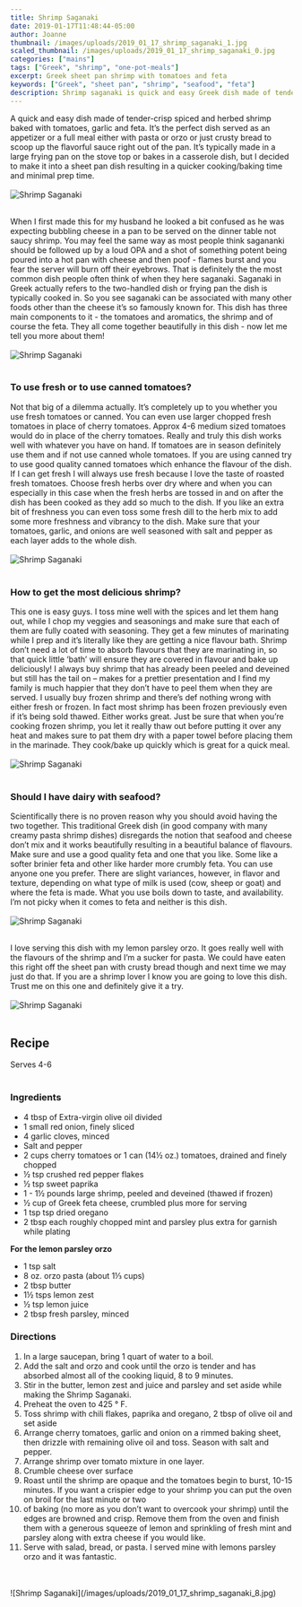 ```yaml
---
title: Shrimp Saganaki
date: 2019-01-17T11:48:44-05:00
author: Joanne
thumbnail: /images/uploads/2019_01_17_shrimp_saganaki_1.jpg
scaled_thumbnail: /images/uploads/2019_01_17_shrimp_saganaki_0.jpg
categories: ["mains"]
tags: ["Greek", "shrimp", "one-pot-meals"]
excerpt: Greek sheet pan shrimp with tomatoes and feta
keywords: ["Greek", "sheet pan", "shrimp", "seafood", "feta"]
description: Shrimp saganaki is quick and easy Greek dish made of tender-crisp spiced and herbed shrimp baked with tomatoes, garlic and feta that you can make in a sheet pan 
---
```


A quick and easy dish made of tender-crisp spiced and herbed shrimp baked with tomatoes, garlic and feta. It’s the perfect dish served as an appetizer or a full meal either with pasta or orzo or just crusty bread to scoop up the flavorful sauce right out of the pan. It’s typically made in a large frying pan on the stove top or bakes in a casserole dish, but I decided to make it into a sheet pan dish resulting in a quicker cooking/baking time and minimal prep time.
</br>
</br>
![Shrimp Saganaki](/images/uploads/2019_01_17_shrimp_saganaki_2.jpg)
</br>
</br> 

When I first made this for my husband he looked a bit confused as he was expecting bubbling cheese in a pan to be served on the dinner table not saucy shrimp. You may feel the same way as most people think sagananki should be followed up by a loud OPA and a shot of something potent being poured into a hot pan with cheese and then poof - flames burst and you fear the server will burn off their eyebrows.  That is definitely the the most common dish people often think of when they here saganaki. Saganaki in Greek actually refers to the two-handled dish or frying pan the dish is typically cooked in. So you see saganaki can be associated with many other foods other than the cheese it’s so famously known for. This dish has three main components to it - the tomatoes and aromatics, the shrimp and of course the feta. They all come together beautifully in this dish - now let me tell you more about them!
</br>
</br>
![Shrimp Saganaki](/images/uploads/2019_01_17_shrimp_saganaki_3.jpg)
</br>
</br>

### To use fresh or to use canned tomatoes?
Not that big of a dilemma actually. It’s completely up to you whether you use fresh tomatoes or canned. You can even use larger chopped fresh tomatoes in place of cherry tomatoes. Approx 4-6 medium sized tomatoes would do in place of the cherry tomatoes. Really and truly this dish works well with whatever you have on hand. If tomatoes are in season definitely use them and if not use canned whole tomatoes. If you are using canned try to use good quality canned tomatoes which enhance the flavour of the dish. If I can get fresh I will always use fresh because I love the taste of roasted fresh tomatoes. Choose fresh herbs over dry where and when you can especially in this case when the fresh herbs are tossed in and on after the dish has been cooked as they add so much to the dish. If you like an extra bit of freshness you can even toss some fresh dill to the herb mix to add some more freshness and vibrancy to the dish. Make sure that your tomatoes, garlic, and onions are well seasoned with salt and pepper as each layer adds to the whole dish.
</br>
</br>
![Shrimp Saganaki](/images/uploads/2019_01_17_shrimp_saganaki_4.jpg)
</br>
</br>

### How to get the most delicious shrimp? 
This one is easy guys. I toss mine well with the spices and let them hang out, while I chop my veggies and seasonings and make sure that each of them are fully coated with seasoning. They get a few minutes of marinating while I prep and it’s literally like they are getting a nice flavour bath. Shrimp don’t need a lot of time to absorb flavours that they are marinating in, so that quick little ‘bath’ will ensure they are covered in flavour and bake up deliciously! I always buy shrimp that has already been peeled and deveined but still has the tail on – makes for a prettier presentation and I find my family is much happier that they don’t have to peel them when they are served. I usually buy frozen shrimp and there’s def nothing wrong with either fresh or frozen. In fact most shrimp has been frozen previously even if it’s being sold thawed. Either works great. Just be sure that when you’re cooking frozen shrimp, you let it really thaw out before putting it over any heat and makes sure to pat them dry with a paper towel before placing them in the marinade. They cook/bake up quickly which is great for a quick meal.
</br>
</br>
![Shrimp Saganaki](/images/uploads/2019_01_17_shrimp_saganaki_5.jpg)
</br>
</br>

### Should I have dairy with seafood? 
Scientifically there is no proven reason why you should avoid having the two together. This traditional Greek dish (in good company with many creamy pasta shrimp dishes) disregards the notion that seafood and cheese don’t mix and it works beautifully resulting in a beautiful balance of flavours. Make sure and use a good quality feta and one that you like. Some like a softer brinier feta and other like harder more crumbly feta. You can use anyone one you prefer. There are slight variances, however, in flavor and texture, depending on what type of milk is used (cow, sheep or goat) and where the feta is made. What you use boils down to taste, and availability. I’m not picky when it comes to feta and neither is this dish. 
</br>
</br>
![Shrimp Saganaki](/images/uploads/2019_01_17_shrimp_saganaki_6.jpg)
</br>
</br>

I love serving this dish with my lemon parsley orzo. It goes really well with the flavours of the shrimp and I’m a sucker for pasta. We could have eaten this right off the sheet pan with crusty bread though and next time we may just do that. If you are a shrimp lover I know you are going to love this dish. Trust me on this one and definitely give it a try. 
</br>
</br>
![Shrimp Saganaki](/images/uploads/2019_01_17_shrimp_saganaki_7.jpg)
</br>
</br>

## Recipe
Serves 4-6 
</br>
</br>

### Ingredients 

* <span itemprop="ingredients"> 4 tbsp of Extra-virgin olive oil divided </span>
* <span itemprop="ingredients"> 1 small red onion, finely sliced</span>
* <span itemprop="ingredients"> 4 garlic cloves, minced</span>
* <span itemprop="ingredients"> Salt and pepper</span>
* <span itemprop="ingredients"> 2 cups cherry tomatoes </span>or 1 can (14&frac12; oz.) tomatoes, drained and finely chopped 
* <span itemprop="ingredients"> &frac12; tsp crushed red pepper flakes</span>
* <span itemprop="ingredients"> &frac12; tsp sweet paprika </span>
* <span itemprop="ingredients"> 1 - 1&frac12; pounds large shrimp</span>, peeled and deveined (thawed if frozen) 
* <span itemprop="ingredients"> &frac12; cup of Greek feta cheese</span>, crumbled plus more for serving </span>
* <span itemprop="ingredients"> 1 tsp tsp dried oregano</span>
* <span itemprop="ingredients"> 2 tbsp each roughly chopped mint and parsley </span>plus extra for garnish while plating 

__For the lemon parsley orzo__

* <span itemprop="ingredients"> 1 tsp salt</span>
* <span itemprop="ingredients"> 8 oz. orzo pasta (about 1&frac13; cups)</span>
* <span itemprop="ingredients"> 2 tbsp butter</span>
* <span itemprop="ingredients"> 1&frac12; tsps lemon zest</span>
* <span itemprop="ingredients"> &frac12; tsp lemon juice</span>
* <span itemprop="ingredients"> 2 tbsp fresh parsley, minced</span>

### Directions

1. In a large saucepan, bring 1 quart of water to a boil.
2. Add the salt and orzo and cook until the orzo is tender and has absorbed almost all of the cooking liquid, 8 to 9 minutes.
3. Stir in the butter, lemon zest and juice and parsley and set aside while making the Shrimp Saganaki. 
4. Preheat the oven to 425 &deg; F.
5. Toss shrimp with chili flakes, paprika and oregano, 2 tbsp of olive oil and set aside 
6. Arrange cherry tomatoes, garlic and onion on a rimmed baking sheet, then drizzle with remaining olive oil and toss. Season with salt and pepper.
7. Arrange shrimp over tomato mixture in one layer. 
8. Crumble cheese over surface
9. Roast until the shrimp are opaque and the tomatoes begin to burst, 10-15 minutes. If you want a crispier edge to your shrimp you can put the oven on broil for the last minute or two 
10. of baking (no more as you don’t want to overcook your shrimp) until the edges are browned and crisp. Remove them from the oven and finish them with a generous squeeze of lemon and sprinkling of fresh mint and parsley along with extra cheese if you would like.
11. Serve with salad, bread, or pasta. I served mine with lemons parsley orzo and it was fantastic.

</br>
</br>
![Shrimp Saganaki](/images/uploads/2019_01_17_shrimp_saganaki_8.jpg)
